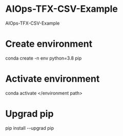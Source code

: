# AIOps-TFX-CSV-Example
AIOps-TFX-CSV-Example

# Create environment
conda create -n env python=3.8 pip

# Activate environment 
conda activate </environment path>

# Upgrad pip
pip install --upgrad pip
